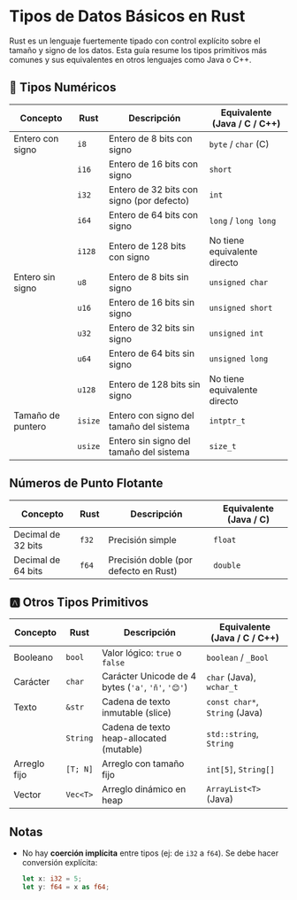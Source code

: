 #  Tipos de Datos Básicos en Rust

Rust es un lenguaje fuertemente tipado con control explícito sobre el tamaño y signo de los datos.
Esta guía resume los tipos primitivos más comunes y sus equivalentes en otros lenguajes como Java o C++.

## 🔢 Tipos Numéricos

| Concepto          | Rust     | Descripción                                 | Equivalente (Java / C / C++)     |
|-------------------|----------|---------------------------------------------|-----------------------------------|
| Entero con signo  | `i8`     | Entero de 8 bits con signo                  | `byte` / `char` (C)               |
|                   | `i16`    | Entero de 16 bits con signo                 | `short`                           |
|                   | `i32`    | Entero de 32 bits con signo (por defecto)   | `int`                             |
|                   | `i64`    | Entero de 64 bits con signo                 | `long` / `long long`             |
|                   | `i128`   | Entero de 128 bits con signo                | No tiene equivalente directo      |
| Entero sin signo  | `u8`     | Entero de 8 bits sin signo                  | `unsigned char`                   |
|                   | `u16`    | Entero de 16 bits sin signo                 | `unsigned short`                  |
|                   | `u32`    | Entero de 32 bits sin signo                 | `unsigned int`                    |
|                   | `u64`    | Entero de 64 bits sin signo                 | `unsigned long`                   |
|                   | `u128`   | Entero de 128 bits sin signo                | No tiene equivalente directo      |
| Tamaño de puntero | `isize`  | Entero con signo del tamaño del sistema     | `intptr_t`                        |
|                   | `usize`  | Entero sin signo del tamaño del sistema     | `size_t`                          |

##  Números de Punto Flotante

| Concepto              | Rust   | Descripción                           | Equivalente (Java / C) |
|-----------------------|--------|---------------------------------------|--------------------------|
| Decimal de 32 bits    | `f32`  | Precisión simple                      | `float`                  |
| Decimal de 64 bits    | `f64`  | Precisión doble (por defecto en Rust) | `double`                 |

## 🅰 Otros Tipos Primitivos

| Concepto     | Rust       | Descripción                                                    | Equivalente (Java / C / C++) |
|--------------|------------|----------------------------------------------------------------|-------------------------------|
| Booleano     | `bool`     | Valor lógico: `true` o `false`                                 | `boolean` / `_Bool`          |
| Carácter     | `char`     | Carácter Unicode de 4 bytes (`'a'`, `'ñ'`, `'😊'`)             | `char` (Java), `wchar_t`     |
| Texto        | `&str`     | Cadena de texto inmutable (slice)                             | `const char*`, `String` (Java) |
|              | `String`   | Cadena de texto heap-allocated (mutable)                      | `std::string`, `String`      |
| Arreglo fijo | `[T; N]`   | Arreglo con tamaño fijo                                       | `int[5]`, `String[]`         |
| Vector       | `Vec<T>`   | Arreglo dinámico en heap                                      | `ArrayList<T>` (Java)        |

##  Notas
- No hay **coerción implícita** entre tipos (ej: de `i32` a `f64`). Se debe hacer conversión explícita:
  ```rust
  let x: i32 = 5;
  let y: f64 = x as f64;
